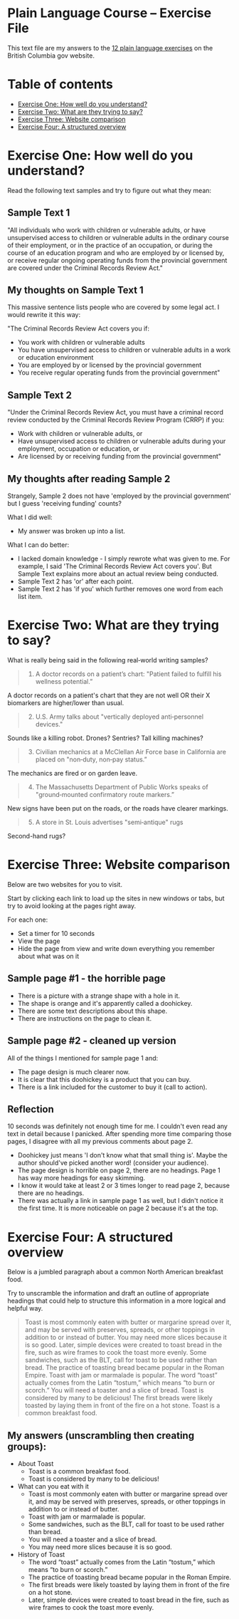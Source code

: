 # Plain Language Course – Exercise File

This text file are my answers to the [12 plain language exercises](https://www2.gov.bc.ca/gov/content/governments/services-for-government/service-experience-digital-delivery/web-content-development-guides/web-style-guide/plain-language-course/plain-language-exercises) on the British Columbia gov website.

# Table of contents

- [Exercise One: How well do you understand?](#exercise-one-how-well-do-you-understand)
- [Exercise Two: What are they trying to say?](#exercise-two-what-are-they-trying-to-say)
- [Exercise Three: Website comparison](#exercise-three-website-comparison)
- [Exercise Four: A structured overview](#exercise-four-a-structured-overview)

# Exercise One: How well do you understand?

Read the following text samples and try to figure out what they mean:

## Sample Text 1

"All individuals who work with children or vulnerable adults, or have unsupervised access to children or vulnerable adults in the ordinary course of their employment, or in the practice of an occupation, or during the course of an education program and who are employed by or licensed by, or receive regular ongoing operating funds from the provincial government are covered under the Criminal Records Review Act."

## My thoughts on Sample Text 1

This massive sentence lists people who are covered by some legal act. I would rewrite it this way:

"The Criminal Records Review Act covers you if:

- You work with children or vulnerable adults
- You have unsupervised access to children or vulnerable adults in a work or education environment
- You are employed by or licensed by the provincial government
- You receive regular operating funds from the provincial government"

## Sample Text 2

"Under the Criminal Records Review Act, you must have a criminal record review conducted by the Criminal Records Review Program (CRRP) if you:

- Work with children or vulnerable adults, or
- Have unsupervised access to children or vulnerable adults during your employment, occupation or education, or
- Are licensed by or receiving funding from the provincial government"

## My thoughts after reading Sample 2

Strangely, Sample 2 does not have 'employed by the provincial government' but I guess 'receiving funding' counts?

What I did well:

- My answer was broken up into a list.

What I can do better:

- I lacked domain knowledge - I simply rewrote what was given to me. For example, I said 'The Criminal Records Review Act covers you'. But Sample Text explains more about an actual review being conducted.
- Sample Text 2 has 'or' after each point.
- Sample Text 2 has 'if you' which further removes one word from each list item.

# Exercise Two: What are they trying to say?

What is really being said in the following real‐world writing samples?

> 1. A doctor records on a patient’s chart: "Patient failed to fulfill his wellness potential.”

A doctor records on a patient's chart that they are not well OR their X biomarkers are higher/lower than usual.

> 2. U.S. Army talks about "vertically deployed anti‐personnel devices."

Sounds like a killing robot. Drones? Sentries? Tall killing machines?

> 3. Civilian mechanics at a McClellan Air Force base in California are placed on "non‐duty, non‐pay status.”

The mechanics are fired or on garden leave.

> 4. The Massachusetts Department of Public Works speaks of "ground‐mounted confirmatory route markers.”

New signs have been put on the roads, or the roads have clearer markings.

> 5. A store in St. Louis advertises "semi‐antique" rugs

Second-hand rugs?

# Exercise Three: Website comparison

Below are two websites for you to visit. 

Start by clicking each link to load up the sites in new windows or tabs, but try to avoid looking at the pages right away.

For each one:

- Set a timer for 10 seconds
- View the page
- Hide the page from view and write down everything you remember about what was on it

## Sample page #1 - the horrible page

- There is a picture with a strange shape with a hole in it.
- The shape is orange and it's apparently called a doohickey.
- There are some text descriptions about this shape.
- There are instructions on the page to clean it.

## Sample page #2 - cleaned up version

All of the things I mentioned for sample page 1 and:

- The page design is much clearer now.
- It is clear that this doohickey is a product that you can buy.
- There is a link included for the customer to buy it (call to action).

## Reflection

10 seconds was definitely not enough time for me. I couldn't even read any text in detail because I panicked. After spending more time comparing those pages, I disagree with all my previous comments about page 2.

- Doohickey just means 'I don't know what that small thing is'. Maybe the author should've picked another word! (consider your audience).
- The page design is horrible on page 2, there are no headings. Page 1 has way more headings for easy skimming.
- I know it would take at least 2 or 3 times longer to read page 2, because there are no headings.
- There was actually a link in sample page 1 as well, but I didn't notice it the first time. It is more noticeable on page 2 because it's at the top.

# Exercise Four: A structured overview

Below is a jumbled paragraph about a common North American breakfast food. 

Try to unscramble the information and draft an outline of appropriate headings that could help to structure this information in a more logical and helpful way.

> Toast is most commonly eaten with butter or margarine spread over it, and may be served with preserves, spreads, or other toppings in addition to or instead of butter. You may need more slices because it is so good. Later, simple devices were created to toast bread in the fire, such as wire frames to cook the toast more evenly. Some sandwiches, such as the BLT, call for toast to be used rather than bread. The practice of toasting bread became popular in the Roman Empire. Toast with jam or marmalade is popular. The word “toast” actually comes from the Latin “tostum,” which means “to burn or scorch.” You will need a toaster and a slice of bread.  Toast is  considered by many to be delicious! The first breads were likely toasted by laying them in front of the fire on a hot stone. Toast is a common breakfast food.

## My answers (unscrambling then creating groups):

- About Toast
  - Toast is a common breakfast food.
  - Toast is considered by many to be delicious!
- What can you eat with it
  - Toast is most commonly eaten with butter or margarine spread over it, and may be served with preserves, spreads, or other toppings in addition to or instead of butter.
  - Toast with jam or marmalade is popular.
  - Some sandwiches, such as the BLT, call for toast to be used rather than bread.
  - You will need a toaster and a slice of bread.
  - You may need more slices because it is so good.
- History of Toast
  - The word “toast” actually comes from the Latin “tostum,” which means “to burn or scorch.”
  - The practice of toasting bread became popular in the Roman Empire.
  - The first breads were likely toasted by laying them in front of the fire on a hot stone.
  - Later, simple devices were created to toast bread in the fire, such as wire frames to cook the toast more evenly.
